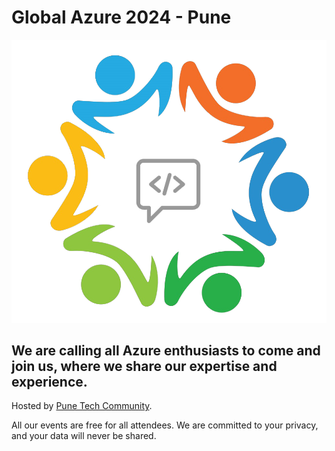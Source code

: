 # Global Azure 2024 - Pune

[![Global Azure 2024 - Pune](punetechcommunity.png "Global Azure 2024 - Pune registration")](https://www.meetup.com/pune-tech-community/events/299269909/)

We are calling all Azure enthusiasts to come and join us, where we share our expertise and experience.
-------------------------------------------------

Hosted by [Pune Tech Community](https://www.meetup.com/Pune-Tech-Community/).

All our events are free for all attendees. We are committed to your privacy, and your data will never be shared.